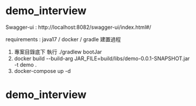 # demo_interview
Swagger-ui : http://localhost:8082/swagger-ui/index.html#/

requirements : java17 / docker / gradle
建置過程
1. 專案目錄底下 執行 ./gradlew bootJar
2. docker build --build-arg JAR_FILE=build/libs/demo-0.0.1-SNAPSHOT.jar -t demo .
3. docker-compose up -d



# demo_interview
